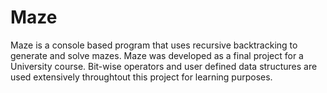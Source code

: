 # Maze
Maze is a console based program that uses recursive backtracking to generate and solve mazes. Maze was developed as a final project for a University course. Bit-wise operators and user defined data structures are used extensively throughtout this project for learning purposes.
